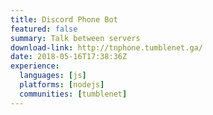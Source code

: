```yaml
---
title: Discord Phone Bot
featured: false
summary: Talk between servers
download-link: http://tnphone.tumblenet.ga/
date: 2018-05-16T17:38:36Z
experience:
  languages: [js]
  platforms: [nodejs]
  communities: [tumblenet]
---
```

